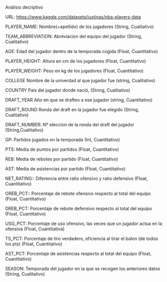
Análisis decriptivo

URL: https://www.kaggle.com/datasets/justinas/nba-players-data

PLAYER_NAME: Nombre(+apellido) de los jugadores (String, Cualilativo)

TEAM_ABBREVIATION: Abreviacion del equipo del jugador (String, Cualitativo)

AGE: Edad del jugador dentro de la temporada cogida (Float, Cuantitativo)

PLAYER_HEIGHT: Altura en cm de los jugadores (Float, Cuantitativo)

PLAYER_WEIGHT: Peso en kg de los jugadores (Float, Cuantitativo)

COLLEGE Nombre de la univerdad al que jugador fue (string, Cualitativo)

COUNTRY País del jugador donde nació, (String, Cualitativo)

DRAFT_YEAR Año en que se drafteo a ese jugador (string, Cuantitativo)

DRAFT_ROUND Ronda del draft en la jugador fue elegido (String, Cualitativo)

DRAFT_NUMBER: Nº eleccion de la ronda del draft del jugador (String,Cualitativo)

GP: Partidos jugados en la temporada (Int, Cuantitativo)

PTS: Media de puntos por partidos (Float, Cuantitativo)

REB: Media de rebotes por partido (Float, Cuantitativo)

AST: Media de asistencias por partido (Float, Cuantitativo)

NET_RATING:: Diferencia entre ratio ofensivo y ratio defensivo (Float, Cuantitativo)

OREB_PCT:: Porcentaje de rebote ofensivo respecto al total del equipo (Float, Cuantitativo)

DREB_PCT: Porcentaje de rebote defensivo respecto al total del equipo (Float, Cuantitativo)

USG_PCT: Porcentaje de uso ofensivo, las veces que un jugador actua en la ofensiva (Float, Cuantitativa)

TS_PCT: Porcentaje de tiro verdadero, eficiencia al tirar el balon (de todos los pts) (Float, Cuantitativo)

AST_PCT: Porcentaje de asistencias respecto al total del equipo (Float, Cuantitativo)

SEASON: Temporada del jugador en la que se recogen los anteriores datos (String, Cualitativo)
